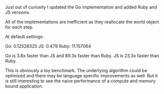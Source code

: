 Just out of curiosity I updated the Go implementation and added Ruby and JS versions.

All of the implementations are inefficient as they reallocate the world object for each step.

At default settings:

Go: 0.12528325
JS: 0.479
Ruby: 11.157064

Go is 3.8x faster than JS and 89.3x faster than Ruby.
JS is 23.3x faster than Ruby.

This is obviously a toy benchmark. The underlying algorithm could be optimized and there may be language specific improvements as well. But it is still interesting to see the naive performance of a compute and memory bound application.
